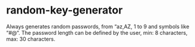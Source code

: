 # random-key-generator
 Always generates random passwords, from “az,AZ, 1 to 9 and symbols like “#@“. The password length can be defined by the user, min: 8 characters, max: 30 characters.
